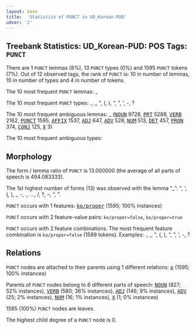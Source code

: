 ```yaml
---
layout: base
title:  'Statistics of PUNCT in UD_Korean-PUD'
udver: '2'
---
```


## Treebank Statistics: UD_Korean-PUD: POS Tags: `PUNCT`

There are 1 `PUNCT` lemmas (8%), 13 `PUNCT` types (0%) and 1595 `PUNCT` tokens (7%).
Out of 12 observed tags, the rank of `PUNCT` is: 10 in number of lemmas, 10 in number of types and 4 in number of tokens.

The 10 most frequent `PUNCT` lemmas: _

The 10 most frequent `PUNCT` types:  ., ,, ", (, ), “, ”, ', -, ?

The 10 most frequent ambiguous lemmas: _ (<tt><a href="ko_pud-pos-NOUN.html">NOUN</a></tt> 9728, <tt><a href="ko_pud-pos-PRT.html">PRT</a></tt> 5288, <tt><a href="ko_pud-pos-VERB.html">VERB</a></tt> 2162, <tt><a href="ko_pud-pos-PUNCT.html">PUNCT</a></tt> 1595, <tt><a href="ko_pud-pos-AFFIX.html">AFFIX</a></tt> 1537, <tt><a href="ko_pud-pos-ADJ.html">ADJ</a></tt> 647, <tt><a href="ko_pud-pos-ADV.html">ADV</a></tt> 528, <tt><a href="ko_pud-pos-NUM.html">NUM</a></tt> 513, <tt><a href="ko_pud-pos-DET.html">DET</a></tt> 457, <tt><a href="ko_pud-pos-PRON.html">PRON</a></tt> 374, <tt><a href="ko_pud-pos-CONJ.html">CONJ</a></tt> 125, <tt><a href="ko_pud-pos-X.html">X</a></tt> 3)

The 10 most frequent ambiguous types:  



## Morphology

The form / lemma ratio of `PUNCT` is 13.000000 (the average of all parts of speech is 494.083333).

The 1st highest number of forms (13) was observed with the lemma “_”: ", ', (, ), ,, -, ., ..., /, ?, –, “, ”.

`PUNCT` occurs with 1 features: <tt><a href="ko_pud-feat-ko/proper.html">ko/proper</a></tt> (1595; 100% instances)

`PUNCT` occurs with 2 feature-value pairs: `ko/proper=false`, `ko/proper=true`

`PUNCT` occurs with 2 feature combinations.
The most frequent feature combination is `ko/proper=false` (1589 tokens).
Examples: ., ,, ", (, ), “, ”, ', -, ?


## Relations

`PUNCT` nodes are attached to their parents using 1 different relations: <tt><a href="ko_pud-dep-p.html">p</a></tt> (1595; 100% instances)

Parents of `PUNCT` nodes belong to 6 different parts of speech: <tt><a href="ko_pud-pos-NOUN.html">NOUN</a></tt> (827; 52% instances), <tt><a href="ko_pud-pos-VERB.html">VERB</a></tt> (580; 36% instances), <tt><a href="ko_pud-pos-ADJ.html">ADJ</a></tt> (146; 9% instances), <tt><a href="ko_pud-pos-ADV.html">ADV</a></tt> (25; 2% instances), <tt><a href="ko_pud-pos-NUM.html">NUM</a></tt> (16; 1% instances), <tt><a href="ko_pud-pos-X.html">X</a></tt> (1; 0% instances)

1595 (100%) `PUNCT` nodes are leaves.

The highest child degree of a `PUNCT` node is 0.

